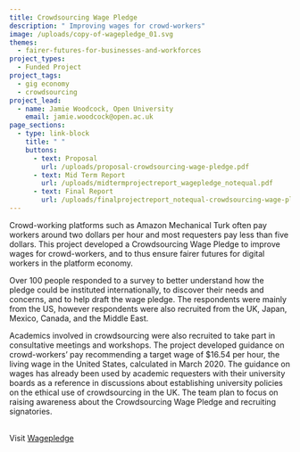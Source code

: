 ```yaml
---
title: Crowdsourcing Wage Pledge
description: " Improving wages for crowd-workers"
image: /uploads/copy-of-wagepledge_01.svg
themes:
  - fairer-futures-for-businesses-and-workforces
project_types:
  - Funded Project
project_tags:
  - gig economy
  - crowdsourcing
project_lead:
  - name: Jamie Woodcock, Open University
    email: jamie.woodcock@open.ac.uk
page_sections:
  - type: link-block
    title: " "
    buttons:
      - text: Proposal
        url: /uploads/proposal-crowdsourcing-wage-pledge.pdf
      - text: Mid Term Report
        url: /uploads/midtermprojectreport_wagepledge_notequal.pdf
      - text: Final Report
        url: /uploads/finalprojectreport_notequal-crowdsourcing-wage-pledge.pdf
---
```

Crowd-working platforms such as Amazon Mechanical Turk often pay workers around two dollars per hour and most requesters pay less than five dollars. This project developed a Crowdsourcing Wage Pledge to improve wages for crowd-workers, and to thus ensure fairer futures for digital workers in the platform economy. 

Over 100 people responded to a survey to better understand how the pledge could be instituted internationally, to discover their needs and concerns, and to help draft the wage pledge. The respondents were mainly from the US, however respondents were also recruited from the UK, Japan, Mexico, Canada, and the Middle East.

Academics involved in crowdsourcing were also recruited to take part in consultative meetings and workshops. The project developed guidance on crowd-workers’ pay recommending a target wage of $16.54 per hour, the living wage in the United States, calculated in March 2020. The guidance on wages has already been used by academic requesters with their university boards as a reference in discussions about establishing university policies on the ethical use of crowdsourcing in the UK. The team plan to focus on raising awareness about the Crowdsourcing Wage Pledge and recruiting signatories.

\
Visit [Wagepledge](<https://wagepledge.org/index.php >)